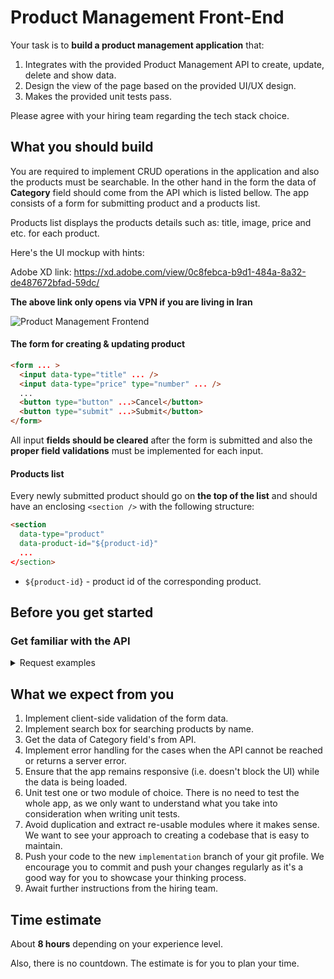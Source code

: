 
# Product Management Front-End

Your task is to **build a product management application** that:

1. Integrates with the provided Product Management API to create, update, delete and show data.
2. Design the view of the page based on the provided UI/UX design.
3. Makes the provided unit tests pass.

Please agree with your hiring team regarding the tech stack choice.

## What you should build

You are required to implement CRUD operations in the application and also the products must be searchable. In the other hand in the form the data of **Category** field should come from the API which is listed bellow. The app consists of a form for submitting product and a products list.


Products list displays the products details such as: title, image, price and etc. for each product.

Here's the UI mockup with hints:

Adobe XD link: https://xd.adobe.com/view/0c8febca-b9d1-484a-8a32-de487672bfad-59dc/

**The above link only opens via VPN if you are living in Iran**

![Product Management Frontend](https://i.ibb.co/VCZbpWP/sampleUX.jpg)


#### The form for creating & updating product

```html
<form ... >
  <input data-type="title" ... />
  <input data-type="price" type="number" ... />
  ...
  <button type="button" ...>Cancel</button>
  <button type="submit" ...>Submit</button>
</form>
```

All input **fields should be cleared** after the form is submitted and also the **proper field validations** must be implemented for each input.

#### Products list

Every newly submitted product should go on **the top of the list** and should have an enclosing `<section />` with the following structure:

```html
<section
  data-type="product"
  data-product-id="${product-id}"
  ...
</section>
```

- `${product-id}` - product id of the corresponding product.

## Before you get started

### Get familiar with the API

<details>
<summary>Request examples</summary>

##### Get products list

```
GET https://dummyjson.com/products
```

##### Create a new product

```
POST https://dummyjson.com/products/add
Content-Type: application/json
body: JSON.stringify({
    title: 'BMW Pencil',
    /* other product data */
})
```

##### Get a product by id

```
GET https://dummyjson.com/products/1
```

##### Update a product by id

```
PUT /* or PATCH */ 'https://dummyjson.com/products/1
Content-Type: application/json
body: JSON.stringify({
    title: 'BMW Pen',
    /* or other product data */
})
```

##### Delete a product by id

```
DELETE https://dummyjson.com/products/1
```

##### Search products by name

```
GET https://dummyjson.com/products/search?q=phone
```

##### Get categories list

```
GET https://dummyjson.com/products/categories
```

</details>


## What we expect from you

1. Implement client-side validation of the form data.
2. Implement search box for searching products by name.
3. Get the data of Category field's from API. 
2. Implement error handling for the cases when the API cannot be reached or returns a server error.
3. Ensure that the app remains responsive (i.e. doesn't block the UI) while the data is being loaded.
4. Unit test one or two module of choice. There is no need to test the whole app, as we only want to understand what you take into consideration when writing unit tests.
5. Avoid duplication and extract re-usable modules where it makes sense. We want to see your approach to creating a codebase that is easy to maintain.
6. Push your code to the new `implementation` branch of your git profile. We encourage you to commit and push your changes regularly as it's a good way for you to showcase your thinking process.
7. Await further instructions from the hiring team.

## Time estimate

About **8 hours** depending on your experience level.

Also, there is no countdown. The estimate is for you to plan your time.
